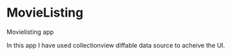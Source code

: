 # MovieListing
Movielisting app

In this app I have used collectionview diffable data source to acheive the UI.


